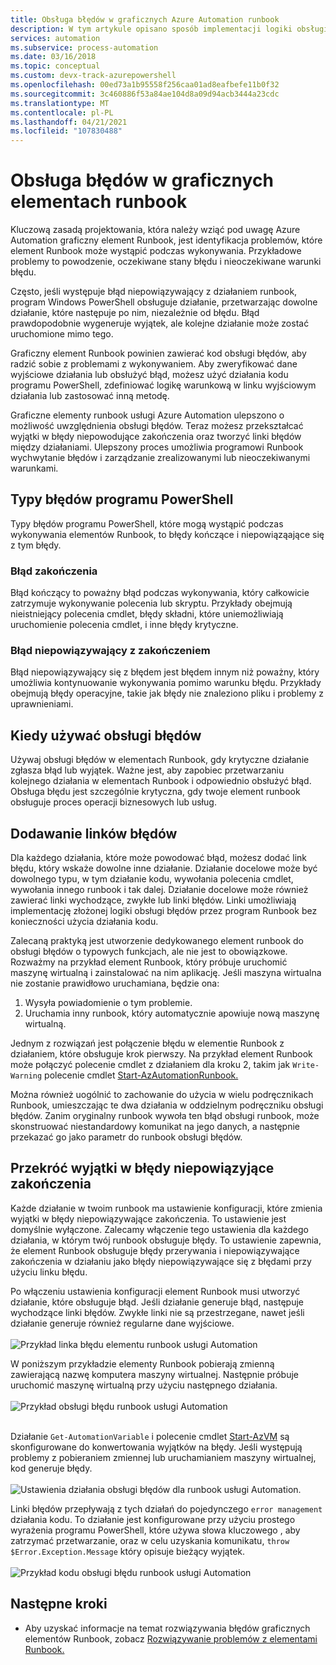 ```yaml
---
title: Obsługa błędów w graficznych Azure Automation runbook
description: W tym artykule opisano sposób implementacji logiki obsługi błędów w graficznych elementach Runbook.
services: automation
ms.subservice: process-automation
ms.date: 03/16/2018
ms.topic: conceptual
ms.custom: devx-track-azurepowershell
ms.openlocfilehash: 00ed73a1b95558f256caa01ad8eafbefe11b0f32
ms.sourcegitcommit: 3c460886f53a84ae104d8a09d94acb3444a23cdc
ms.translationtype: MT
ms.contentlocale: pl-PL
ms.lasthandoff: 04/21/2021
ms.locfileid: "107830488"
---
```

# <a name="handle-errors-in-graphical-runbooks"></a>Obsługa błędów w graficznych elementach runbook

Kluczową zasadą projektowania, która należy wziąć pod uwagę Azure Automation graficzny element Runbook, jest identyfikacja problemów, które element Runbook może wystąpić podczas wykonywania. Przykładowe problemy to powodzenie, oczekiwane stany błędu i nieoczekiwane warunki błędu.

Często, jeśli występuje błąd niepowiązywający z działaniem runbook, program Windows PowerShell obsługuje działanie, przetwarzając dowolne działanie, które następuje po nim, niezależnie od błędu. Błąd prawdopodobnie wygeneruje wyjątek, ale kolejne działanie może zostać uruchomione mimo tego.

Graficzny element Runbook powinien zawierać kod obsługi błędów, aby radzić sobie z problemami z wykonywaniem. Aby zweryfikować dane wyjściowe działania lub obsłużyć błąd, możesz użyć działania kodu programu PowerShell, zdefiniować logikę warunkową w linku wyjściowym działania lub zastosować inną metodę.

Graficzne elementy runbook usługi Azure Automation ulepszono o możliwość uwzględnienia obsługi błędów. Teraz możesz przekształcać wyjątki w błędy niepowodujące zakończenia oraz tworzyć linki błędów między działaniami. Ulepszony proces umożliwia programowi Runbook wychwytanie błędów i zarządzanie zrealizowanymi lub nieoczekiwanymi warunkami. 

## <a name="powershell-error-types"></a>Typy błędów programu PowerShell

Typy błędów programu PowerShell, które mogą wystąpić podczas wykonywania elementów Runbook, to błędy kończące i niepowiąząające się z tym błędy.
 
### <a name="terminating-error"></a>Błąd zakończenia

Błąd kończący to poważny błąd podczas wykonywania, który całkowicie zatrzymuje wykonywanie polecenia lub skryptu. Przykłady obejmują nieistniejący polecenia cmdlet, błędy składni, które uniemożliwiają uruchomienie polecenia cmdlet, i inne błędy krytyczne.

### <a name="non-terminating-error"></a>Błąd niepowiązywający z zakończeniem

Błąd niepowiązywający się z błędem jest błędem innym niż poważny, który umożliwia kontynuowanie wykonywania pomimo warunku błędu. Przykłady obejmują błędy operacyjne, takie jak błędy nie znaleziono pliku i problemy z uprawnieniami.

## <a name="when-to-use-error-handling"></a>Kiedy używać obsługi błędów

Używaj obsługi błędów w elementach Runbook, gdy krytyczne działanie zgłasza błąd lub wyjątek. Ważne jest, aby zapobiec przetwarzaniu kolejnego działania w elementach Runbook i odpowiednio obsłużyć błąd. Obsługa błędu jest szczególnie krytyczna, gdy twoje element runbook obsługuje proces operacji biznesowych lub usług.

## <a name="add-error-links"></a>Dodawanie linków błędów

Dla każdego działania, które może powodować błąd, możesz dodać link błędu, który wskaże dowolne inne działanie. Działanie docelowe może być dowolnego typu, w tym działanie kodu, wywołania polecenia cmdlet, wywołania innego runbook i tak dalej. Działanie docelowe może również zawierać linki wychodzące, zwykłe lub linki błędów. Linki umożliwiają implementację złożonej logiki obsługi błędów przez program Runbook bez konieczności użycia działania kodu.

Zalecaną praktyką jest utworzenie dedykowanego element runbook do obsługi błędów o typowych funkcjach, ale nie jest to obowiązkowe. Rozważmy na przykład element Runbook, który próbuje uruchomić maszynę wirtualną i zainstalować na nim aplikację. Jeśli maszyna wirtualna nie zostanie prawidłowo uruchamiana, będzie ona:

1. Wysyła powiadomienie o tym problemie.
2. Uruchamia inny runbook, który automatycznie apowiuje nową maszynę wirtualną.

Jednym z rozwiązań jest połączenie błędu w elementie Runbook z działaniem, które obsługuje krok pierwszy. Na przykład element Runbook może połączyć polecenie cmdlet z działaniem dla kroku 2, takim jak `Write-Warning` polecenie cmdlet [Start-AzAutomationRunbook.](/powershell/module/az.automation/start-azautomationrunbook)

Można również uogólnić to zachowanie do użycia w wielu podręcznikach Runbook, umieszczając te dwa działania w oddzielnym podręczniku obsługi błędów. Zanim oryginalny runbook wywoła ten błąd obsługi runbook, może skonstruować niestandardowy komunikat na jego danych, a następnie przekazać go jako parametr do runbook obsługi błędów.

## <a name="turn-exceptions-into-non-terminating-errors"></a>Przekróć wyjątki w błędy niepowiązyjące zakończenia

Każde działanie w twoim runbook ma ustawienie konfiguracji, które zmienia wyjątki w błędy niepowiązywające zakończenia. To ustawienie jest domyślnie wyłączone. Zalecamy włączenie tego ustawienia dla każdego działania, w którym twój runbook obsługuje błędy. To ustawienie zapewnia, że element Runbook obsługuje błędy przerywania i niepowiązywające zakończenia w działaniu jako błędy niepowiązywające się z błędami przy użyciu linku błędu.  

Po włączeniu ustawienia konfiguracji element Runbook musi utworzyć działanie, które obsługuje błąd. Jeśli działanie generuje błąd, następuje wychodzące linki błędów. Zwykłe linki nie są przestrzegane, nawet jeśli działanie generuje również regularne dane wyjściowe.<br><br> ![Przykład linka błędu elementu runbook usługi Automation](media/automation-runbook-graphical-error-handling/error-link-example.png)

W poniższym przykładzie elementy Runbook pobierają zmienną zawierającą nazwę komputera maszyny wirtualnej. Następnie próbuje uruchomić maszynę wirtualną przy użyciu następnego działania.<br><br> ![Przykład obsługi błędu runbook usługi Automation](media/automation-runbook-graphical-error-handling/runbook-example-error-handling.png)<br><br>      

Działanie `Get-AutomationVariable` i polecenie cmdlet [Start-AzVM](/powershell/module/Az.Compute/Start-AzVM) są skonfigurowane do konwertowania wyjątków na błędy. Jeśli występują problemy z pobieraniem zmiennej lub uruchamianiem maszyny wirtualnej, kod generuje błędy.<br><br> ![Ustawienia działania obsługi błędów dla runbook usługi ](media/automation-runbook-graphical-error-handling/activity-blade-convertexception-option.png) Automation.

Linki błędów przepływają z tych działań do pojedynczego `error management` działania kodu. To działanie jest konfigurowane przy użyciu prostego wyrażenia programu PowerShell, które używa słowa kluczowego , aby zatrzymać przetwarzanie, oraz w celu uzyskania komunikatu, `throw` `$Error.Exception.Message` który opisuje bieżący wyjątek.<br><br> ![Przykład kodu obsługi błędu runbook usługi Automation](media/automation-runbook-graphical-error-handling/runbook-example-error-handling-code.png)

## <a name="next-steps"></a>Następne kroki

* Aby uzyskać informacje na temat rozwiązywania błędów graficznych elementów Runbook, zobacz [Rozwiązywanie problemów z elementami Runbook.](troubleshoot/runbooks.md)
